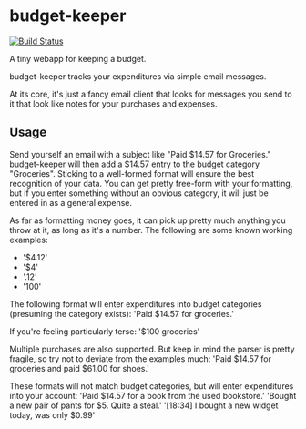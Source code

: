 budget-keeper
=============

[![Build Status](https://secure.travis-ci.org/cnelsonsic/budget-keeper.png?branch=master)](http://travis-ci.org/cnelsonsic/budget-keeper)

A tiny webapp for keeping a budget.

budget-keeper tracks your expenditures via simple email messages.

At its core, it's just a fancy email client that looks for messages
you send to it that look like notes for your purchases and expenses.


Usage
-----

Send yourself an email with a subject like "Paid $14.57 for Groceries."
budget-keeper will then add a $14.57 entry to the budget category "Groceries".
Sticking to a well-formed format will ensure the best recognition of your data.
You can get pretty free-form with your formatting, but if you enter something
without an obvious category, it will just be entered in as a general expense.

As far as formatting money goes, it can pick up pretty much anything you throw at it, as long as it's a number.
The following are some known working examples:
* '$4.12'
* '$4'
* '.12'
* '100'

The following format will enter expenditures into budget categories (presuming the category exists):
    'Paid $14.57 for groceries.'

If you're feeling particularly terse:
    '$100 groceries'

Multiple purchases are also supported. But keep in mind the parser is pretty fragile, so try not to deviate from the examples much:
    'Paid $14.57 for groceries and paid $61.00 for shoes.'

These formats will not match budget categories, but will enter expenditures into your account:
    'Paid $14.57 for a book from the used bookstore.'
    'Bought a new pair of pants for $5. Quite a steal.'
    '[18:34] <joe> I bought a new widget today, was only $0.99'

